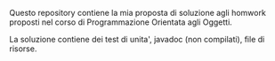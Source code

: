 Questo repository contiene la mia proposta di soluzione agli homwork proposti nel corso di Programmazione Orientata agli Oggetti.

La soluzione contiene dei test di unita', javadoc (non compilati), file di risorse.

